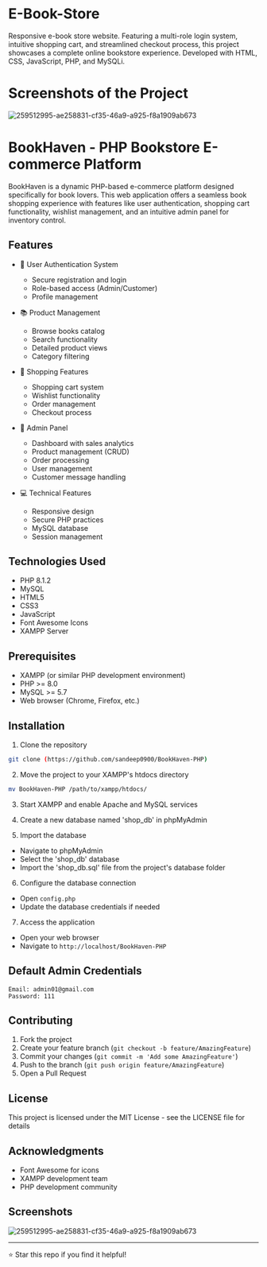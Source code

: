# E-Book-Store
Responsive e-book store website. Featuring a multi-role login system, intuitive shopping cart, and streamlined checkout process, this project showcases a complete online bookstore experience. Developed with HTML, CSS, JavaScript, PHP, and MySQLi.

# Screenshots of the Project
![259512995-ae258831-cf35-46a9-a925-f8a1909ab673](https://github.com/vaibhavmali-git/E-Book-Store/assets/139566561/4c4aa36f-d06e-46e0-9b9e-b34b72a85486)



# BookHaven - PHP Bookstore E-commerce Platform

BookHaven is a dynamic PHP-based e-commerce platform designed specifically for book lovers. This web application offers a seamless book shopping experience with features like user authentication, shopping cart functionality, wishlist management, and an intuitive admin panel for inventory control.

## Features

- 🔐 User Authentication System
  - Secure registration and login
  - Role-based access (Admin/Customer)
  - Profile management

- 📚 Product Management
  - Browse books catalog
  - Search functionality
  - Detailed product views
  - Category filtering

- 🛒 Shopping Features
  - Shopping cart system
  - Wishlist functionality
  - Order management
  - Checkout process

- 👤 Admin Panel
  - Dashboard with sales analytics
  - Product management (CRUD)
  - Order processing
  - User management
  - Customer message handling

- 💻 Technical Features
  - Responsive design
  - Secure PHP practices
  - MySQL database
  - Session management

## Technologies Used

- PHP 8.1.2
- MySQL
- HTML5
- CSS3
- JavaScript
- Font Awesome Icons
- XAMPP Server

## Prerequisites

- XAMPP (or similar PHP development environment)
- PHP >= 8.0
- MySQL >= 5.7
- Web browser (Chrome, Firefox, etc.)

## Installation

1. Clone the repository
```bash
git clone (https://github.com/sandeep0900/BookHaven-PHP)
```

2. Move the project to your XAMPP's htdocs directory
```bash
mv BookHaven-PHP /path/to/xampp/htdocs/
```

3. Start XAMPP and enable Apache and MySQL services

4. Create a new database named 'shop_db' in phpMyAdmin

5. Import the database
- Navigate to phpMyAdmin
- Select the 'shop_db' database
- Import the 'shop_db.sql' file from the project's database folder

6. Configure the database connection
- Open `config.php`
- Update the database credentials if needed

7. Access the application
- Open your web browser
- Navigate to `http://localhost/BookHaven-PHP`

## Default Admin Credentials

```
Email: admin01@gmail.com
Password: 111
```

## Contributing

1. Fork the project
2. Create your feature branch (`git checkout -b feature/AmazingFeature`)
3. Commit your changes (`git commit -m 'Add some AmazingFeature'`)
4. Push to the branch (`git push origin feature/AmazingFeature`)
5. Open a Pull Request

## License

This project is licensed under the MIT License - see the LICENSE file for details

## Acknowledgments

- Font Awesome for icons
- XAMPP development team
- PHP development community

## Screenshots

![259512995-ae258831-cf35-46a9-a925-f8a1909ab673](https://github.com/vaibhavmali-git/E-Book-Store/assets/139566561/4c4aa36f-d06e-46e0-9b9e-b34b72a85486)

---
⭐ Star this repo if you find it helpful!


